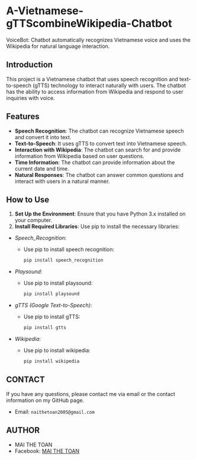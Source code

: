 # A-Vietnamese-gTTScombineWikipedia-Chatbot
VoiceBot: Chatbot automatically recognizes Vietnamese voice and uses the Wikipedia for natural language interaction.

## Introduction
This project is a Vietnamese chatbot that uses speech recognition and text-to-speech (gTTS) technology to interact naturally with users. The chatbot has the ability to access information from Wikipedia and respond to user inquiries with voice.

## Features
- **Speech Recognition**: The chatbot can recognize Vietnamese speech and convert it into text.
- **Text-to-Speech**: It uses gTTS to convert text into Vietnamese speech.
- **Interaction with Wikipedia**: The chatbot can search for and provide information from Wikipedia based on user questions.
- **Time Information**: The chatbot can provide information about the current date and time.
- **Natural Responses**: The chatbot can answer common questions and interact with users in a natural manner.
  
## How to Use
1. **Set Up the Environment**: Ensure that you have Python 3.x installed on your computer.
2. **Install Required Libraries**: Use pip to install the necessary libraries:
- *Speech_Recognition*: 
   + Use pip to install speech recognition:
     ```bash
     pip install speech_recognition
     ```
- *Playsound*: 
  + Use pip to install playsound:
     ```bash
     pip install playsound
     ```

- *gTTS (Google Text-to-Speech)*: 
  + Use pip to install gTTS:
     ```bash
     pip install gtts
     ```

- *Wikipedia*: 
  + Use pip to install wikipedia:
     ```bash
     pip install wikipedia
     ```
CONTACT
-------
  If you have any questions, please contact me via email or the contact information on my GitHub page.
  - Email: `naithetoan2005@gmail.com`

AUTHOR
-------

-   MAI THE TOAN
-   Facebook: [MAI THE TOAN](https://www.facebook.com/maitoan0101)
